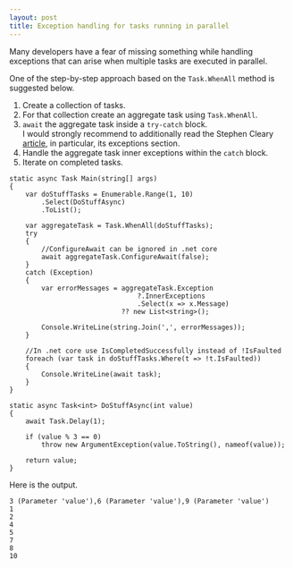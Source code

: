 ```yaml
---
layout: post
title: Exception handling for tasks running in parallel 
---
```


Many developers have a fear of missing something while handling exceptions that can arise when multiple tasks are executed in parallel.

One of the step-by-step approach based on the <code>Task.WhenAll</code> method is suggested below.

1. Create a collection of tasks.
2. For that collection create an aggregate task using <code>Task.WhenAll</code>.
3. <code>await</code> the aggregate task inside a <code>try-catch</code> block. <br>
I would strongly recommend to additionally read  the Stephen Cleary <a href="https://blog.stephencleary.com/2016/12/eliding-async-await.html">article</a>, in particular, its exceptions section.
4. Handle the aggregate task inner exceptions within the <code>catch</code> block.
5. Iterate on completed tasks. 

<pre><code class="language-cs">static async Task Main(string[] args)
{
    var doStuffTasks = Enumerable.Range(1, 10)
        .Select(DoStuffAsync)
        .ToList();

    var aggregateTask = Task.WhenAll(doStuffTasks);
    try
    {
        //ConfigureAwait can be ignored in .net core
        await aggregateTask.ConfigureAwait(false);
    }
    catch (Exception)
    {
        var errorMessages = aggregateTask.Exception
                                ?.InnerExceptions
                                .Select(x =&gt; x.Message)
                            ?? new List&lt;string&gt;();

        Console.WriteLine(string.Join(',', errorMessages));
    }

    //In .net core use IsCompletedSuccessfully instead of !IsFaulted
    foreach (var task in doStuffTasks.Where(t =&gt; !t.IsFaulted))
    {
        Console.WriteLine(await task);
    }
}
    
static async Task&lt;int&gt; DoStuffAsync(int value)
{
    await Task.Delay(1);

    if (value % 3 == 0)
        throw new ArgumentException(value.ToString(), nameof(value));

    return value;
}</code></pre>

<p>Here is the output.</p>
<pre><code class="nohighlight">3 (Parameter 'value'),6 (Parameter 'value'),9 (Parameter 'value')
1
2
4
5
7
8
10</code></pre>